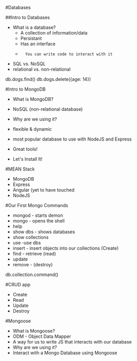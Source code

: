 #Databases

##Intro to Databases
* What is a database?
    * A collection of information/data
    * Persistant
    * Has an interface
    *       You can write code to interact with it
    

* SQL vs. NoSQL
*   relational vs. non-relational 

db.dogs.find()
db.dogs.delete({age: 14})

#Intro to MongoDB

* What is MongoDB?
*   NoSQL (non-relational database)

* Why are we using it?
*   flexible & dynamic
*   most popular database to use with NodeJS and Express
*   Great tools!

* Let's Install It!


#MEAN Stack
* MongoDB
* Express
* Angular (yet to have touched
* NodeJS


#Our First Mongo Commands
* mongod - starts demon
* mongo - opens the shell
* help
* show dbs - shows databases
* show collections
* use -use dbs
* insert - insert objects into our collections (Create)
* find - retrieve (read)
* update
* remove - (destroy)

db.collection.command()

#CRUD app
* Create
* Read
* Update
* Destroy


#Mongoose
* What is Mongoose?
*   ODM - Object Data Mapper
*   A way for us to write JS that interacts with our database
* Why are we using it?
* Interact with a Mongo Database using Mongoose
